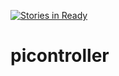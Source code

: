[![Stories in Ready](https://badge.waffle.io/edicasantos/picontroller.png?label=ready&title=Ready)](https://waffle.io/edicasantos/picontroller)
# picontroller